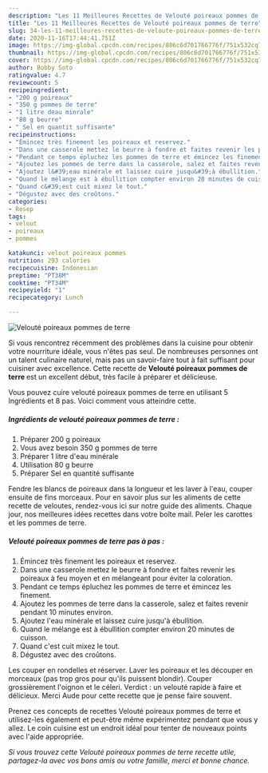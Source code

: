 ```yaml
---
description: "Les 11 Meilleures Recettes de Velouté poireaux pommes de terre"
title: "Les 11 Meilleures Recettes de Velouté poireaux pommes de terre"
slug: 34-les-11-meilleures-recettes-de-veloute-poireaux-pommes-de-terre
date: 2020-11-16T17:44:41.751Z
image: https://img-global.cpcdn.com/recipes/806c6d701766776f/751x532cq70/veloute-poireaux-pommes-de-terre-photo-principale-de-la-recette.jpg
thumbnail: https://img-global.cpcdn.com/recipes/806c6d701766776f/751x532cq70/veloute-poireaux-pommes-de-terre-photo-principale-de-la-recette.jpg
cover: https://img-global.cpcdn.com/recipes/806c6d701766776f/751x532cq70/veloute-poireaux-pommes-de-terre-photo-principale-de-la-recette.jpg
author: Bobby Soto
ratingvalue: 4.7
reviewcount: 5
recipeingredient:
- "200 g poireaux"
- "350 g pommes de terre"
- "1 litre deau minrale"
- "80 g beurre"
- " Sel en quantit suffisante"
recipeinstructions:
- "Émincez très finement les poireaux et reservez."
- "Dans une casserole mettez le beurre à fondre et faites revenir les poireaux à feu moyen et en mélangeant pour éviter la coloration."
- "Pendant ce temps épluchez les pommes de terre et émincez les finement."
- "Ajoutez les pommes de terre dans la casserole, salez et faites revenir pendant 10 minutes environ."
- "Ajoutez l&#39;eau minérale et laissez cuire jusqu&#39;à ébullition."
- "Quand le mélange est à ébullition compter environ 20 minutes de cuisson."
- "Quand c&#39;est cuit mixez le tout."
- "Dégustez avec des croûtons."
categories:
- Resep
tags:
- velout
- poireaux
- pommes

katakunci: velout poireaux pommes 
nutrition: 293 calories
recipecuisine: Indonesian
preptime: "PT38M"
cooktime: "PT34M"
recipeyield: "1"
recipecategory: Lunch

---
```



![Velouté poireaux pommes de terre](https://img-global.cpcdn.com/recipes/806c6d701766776f/751x532cq70/veloute-poireaux-pommes-de-terre-photo-principale-de-la-recette.jpg)

Si vous rencontrez récemment des problèmes dans la cuisine pour obtenir votre nourriture idéale, vous n'êtes pas seul. De nombreuses personnes ont un talent culinaire naturel, mais pas un savoir-faire tout à fait suffisant pour cuisiner avec excellence. Cette recette de <strong> Velouté poireaux pommes de terre </strong> est un excellent début, très facile à préparer et délicieuse.

<!--inarticleads1-->

Vous pouvez cuire velouté poireaux pommes de terre en utilisant 5 Ingrédients et 8 pas. Voici comment vous atteindre cette.

##### Ingrédients de velouté poireaux pommes de terre :

1. Préparer 200 g poireaux
1. Vous avez besoin 350 g pommes de terre
1. Préparer 1 litre d&#39;eau minérale
1. Utilisation 80 g beurre
1. Préparer  Sel en quantité suffisante


Fendre les blancs de poireaux dans la longueur et les laver à l&#39;eau, couper ensuite de fins morceaux. Pour en savoir plus sur les aliments de cette recette de veloutes, rendez-vous ici sur notre guide des aliments. Chaque jour, nos meilleures idées recettes dans votre boîte mail. Peler les carottes et les pommes de terre. 

<!--inarticleads2-->

##### Velouté poireaux pommes de terre pas à pas :

1. Émincez très finement les poireaux et reservez.
1. Dans une casserole mettez le beurre à fondre et faites revenir les poireaux à feu moyen et en mélangeant pour éviter la coloration.
1. Pendant ce temps épluchez les pommes de terre et émincez les finement.
1. Ajoutez les pommes de terre dans la casserole, salez et faites revenir pendant 10 minutes environ.
1. Ajoutez l&#39;eau minérale et laissez cuire jusqu&#39;à ébullition.
1. Quand le mélange est à ébullition compter environ 20 minutes de cuisson.
1. Quand c&#39;est cuit mixez le tout.
1. Dégustez avec des croûtons.


Les couper en rondelles et réserver. Laver les poireaux et les découper en morceaux (pas trop gros pour qu&#39;ils puissent blondir). Couper grossièrement l&#39;oignon et le céleri. Verdict : un velouté rapide à faire et délicieux. Merci Aude pour cette recette que je pense faire souvent. 

<!--inarticleads1-->

<p>
Prenez ces concepts de recettes Velouté poireaux pommes de terre et utilisez-les également et peut-être même expérimentez pendant que vous y allez. Le coin cuisine est un endroit idéal pour tenter de nouveaux points avec l'aide appropriée.
</p>

<p>
<i>Si vous trouvez cette Velouté poireaux pommes de terre recette utile, partagez-la avec vos bons amis ou votre famille, merci et bonne chance.</i>
</p>
